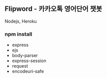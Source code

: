 ## Flipword - 카카오톡 영어단어 챗봇

Nodejs, Heroku

### npm install
- express
- ejs
- body-parser
- express-session
- request
- encodeuri-safe

